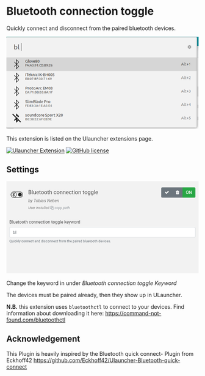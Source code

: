 # Bluetooth connection toggle

Quickly connect and disconnect from the paired bluetooth devices.

![Screenshot](/assets/screenshot.png)

This extension is listed on the Ulauncher extensions page.

[![Ulauncher Extension](https://img.shields.io/badge/Ulauncher-Extension-green.svg?style=for-the-badge)](https://ext.ulauncher.io/-/github-tobineben-ulauncher-bluetooth-connection-toggle)
[![GitHub license](https://img.shields.io/github/license/brpaz/ulauncher-file-search.svg?style=for-the-badge)](LICENSE)

## Settings

![settings](/assets/settings.png)

Change the keyword in under _Bluetooth connection toggle Keyword_

The devices must be paired already, then they show up in ULauncher.

**N.B.** this extension uses `bluetoothctl` to connect to your devices.
Find information about downloading it here: https://command-not-found.com/bluetoothctl

## Acknowledgement

This Plugin is heavily inspired by the Bluetooth quick connect- Plugin from Eckhoff42
https://github.com/Eckhoff42/Ulauncher-Bluetooth-quick-connect
